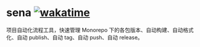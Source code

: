 # sena [![wakatime](https://wakatime.com/badge/user/018dc603-712a-4205-a226-d4c9ccd0d02b/project/018dda2d-1000-48ae-8c24-8bd373475298.svg)](https://wakatime.com/badge/user/018dc603-712a-4205-a226-d4c9ccd0d02b/project/018dda2d-1000-48ae-8c24-8bd373475298)

项目自动化流程工具，快速管理 Monorepo 下的各包版本、自动构建、自动格式化、自动 publish、自动 tag、自动 push、自动 release。
